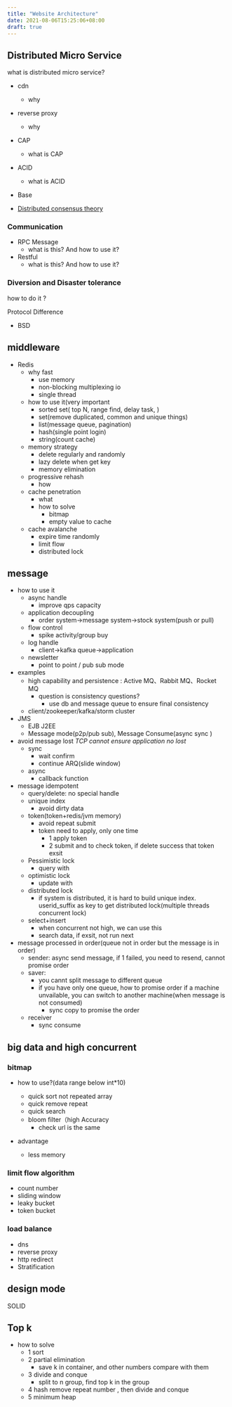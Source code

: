 ```yaml
---
title: "Website Architecture"
date: 2021-08-06T15:25:06+08:00
draft: true
---
```


## Distributed Micro Service
what is distributed micro service?

* cdn
  * why
* reverse proxy
  * why

* CAP
  * what is CAP
* ACID
  * what is ACID
* Base
* [Distributed consensus theory](http://thesecretlivesofdata.com/raft/)

### Communication

* RPC Message
  * what is this? And how to use it?
* Restful
  * what is this? And how to use it?

### Diversion and Disaster tolerance

how to do it ? 

Protocol Difference

* BSD

## middleware

* Redis
  * why fast
    * use memory
    * non-blocking multiplexing io
    * single thread
  * how to use it(very important
    * sorted set( top N, range find, delay task, )
    * set(remove duplicated, common and unique things)
    * list(message queue, pagination)
    * hash(single point login)
    * string(count cache)
  * memory strategy
    * delete regularly and randomly
    * lazy delete when get key
    * memory elimination
  * progressive rehash
    * how
  * cache penetration
    * what
    * how to solve
      * bitmap
      * empty value to cache
  * cache avalanche
    * expire time randomly
    * limit flow
    * distributed lock

## message

* how to use it
  * async handle
    * improve qps capacity
  * application decoupling
    * order system->message system->stock system(push or pull)
  * flow control
    * spike activity/group buy
  * log handle
    * client->kafka queue->application
  * newsletter
    * point to point / pub sub mode
* examples
  * high capability and persistence : Active MQ、Rabbit MQ、Rocket MQ
    * question is consistency questions?
      * use db and message queue to ensure final consistency
  * client/zookeeper/kafka/storm cluster
* JMS
  * EJB J2EE
  * Message mode(p2p/pub sub), Message Consume(async sync )
* avoid message lost
  *TCP cannot ensure application no lost*
  * sync
    * wait confirm
    * continue ARQ(slide window)
  * async
    * callback function
* message idempotent
  * query/delete: no special handle
  * unique index
    * avoid dirty data
  * token(token+redis/jvm memory)
    * avoid repeat submit
    * token need to apply, only one time
      * 1 apply token
      * 2 submit and to check token, if delete success that token exsit
  * Pessimistic lock
    * query with
  * optimistic lock
    * update with
  * distributed lock
    * if system is distributed, it is hard to build unique index. userid_suffix as key to get distributed lock(multiple threads concurrent lock)
  * select+insert
    * when concurrent not high, we can use this
    * search data, if exsit, not run next
* message processed in order(queue not in order but the message is in order)
  * sender: async send message, if 1 failed, you need to resend, cannot promise order
  * saver: 
    * you cannt split message to different queue
    * if you have only one queue, how to promise order if a machine unvailable, you can switch to another machine(when message is not consumed)
      * sync copy to promise the order
  * receiver
    * sync consume

## big data and high concurrent
### bitmap

* how to use?(data range below int*10)
  * quick sort not repeated array
  * quick remove repeat
  * quick search
  * bloom filter（high Accuracy
    * check url is the same

* advantage
  * less memory

### limit flow algorithm

* count number
* sliding window
* leaky bucket 
* token bucket

### load balance

* dns 
* reverse proxy
* http redirect
* Stratification
  
## design mode

SOLID

## Top k

* how to solve
  * 1 sort
  * 2 partial elimination
    * save k in container, and other numbers compare with them
  * 3 divide and conque
    * split to n group, find top k in the group
  * 4 hash remove repeat number , then divide and conque
  * 5 minimum heap
  
  
